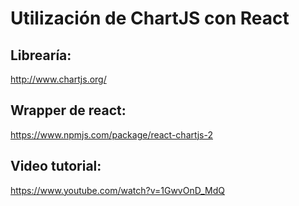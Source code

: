 # Utilización de ChartJS con React

## Librearía:
http://www.chartjs.org/

## Wrapper de react:
https://www.npmjs.com/package/react-chartjs-2

## Video tutorial:
https://www.youtube.com/watch?v=1GwvOnD_MdQ
